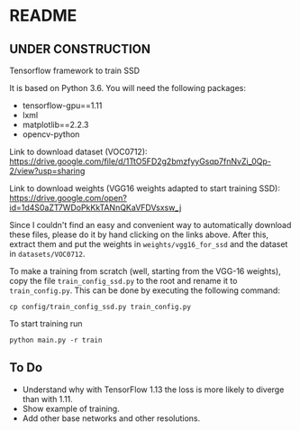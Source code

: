 # README #

## UNDER CONSTRUCTION

Tensorflow framework to train SSD

It is based on Python 3.6. You will need the following packages:
* tensorflow-gpu==1.11
* lxml
* matplotlib==2.2.3
* opencv-python

Link to download dataset (VOC0712): https://drive.google.com/file/d/1TtO5FD2g2bmzfyyGsqp7fnNvZi_0Qp-2/view?usp=sharing

Link to download weights (VGG16 weights adapted to start training SSD): https://drive.google.com/open?id=1d4S0aZT7WDoPkKkTANnQKaVFDVsxsw_j

Since I couldn't find an easy and convenient way to automatically download these files, please do it by hand clicking on the links above. After this, extract them and put the weights in `weights/vgg16_for_ssd` and the dataset in `datasets/VOC0712`.

To make a training from scratch (well, starting from the VGG-16 weights), copy the file `train_config_ssd.py` to the root and rename it to `train_config.py`. This can be done by executing the following command:

``cp config/train_config_ssd.py train_config.py``

To start training run

``python main.py -r train``

## To Do
* Understand why with TensorFlow 1.13 the loss is more likely to diverge than with 1.11.
* Show example of training.
* Add other base networks and other resolutions.